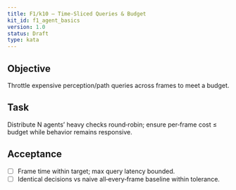 ```yaml
---
title: F1/k10 — Time‑Sliced Queries & Budget
kit_id: f1_agent_basics
version: 1.0
status: Draft
type: kata
---
```

## Objective
Throttle expensive perception/path queries across frames to meet a budget.
## Task
Distribute N agents’ heavy checks round‑robin; ensure per‑frame cost ≤ budget while behavior remains responsive.
## Acceptance
- [ ] Frame time within target; max query latency bounded.
- [ ] Identical decisions vs naive all‑every‑frame baseline within tolerance.
